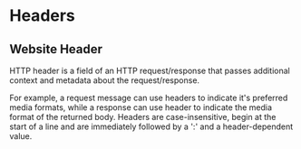 # Headers

## Website Header

HTTP header is a field of an HTTP request/response that passes additional context and metadata about the request/response. 

For example, a request message can use headers to indicate it's preferred media formats, while a response can use header to indicate the media format of the returned body. Headers are case-insensitive, begin at the start of a line and are immediately followed by a ':' and a header-dependent value. 
